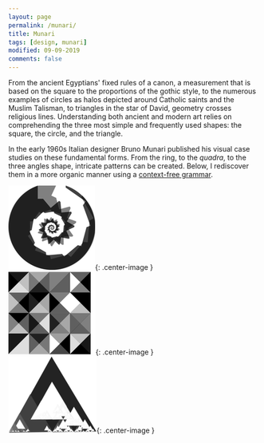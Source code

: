 ```yaml
---
layout: page
permalink: /munari/
title: Munari
tags: [design, munari]
modified: 09-09-2019
comments: false
---
```


From the ancient Egyptians' fixed rules of a canon, a measurement that is based on the square to the proportions of the gothic style, to the numerous examples of circles as halos depicted around Catholic saints and the Muslim Talisman, to triangles in the star of David, geometry crosses religious lines. Understanding both ancient and modern art relies on comprehending the three most simple and frequently used shapes: the square, the circle, and the triangle.


In the early 1960s Italian designer Bruno Munari published his visual case studies on these fundamental forms.
From the ring, to the _quadra_, to the three angles shape, intricate patterns can be created. Below, I rediscover them in a more organic manner using a [context-free grammar](/grammar).

![Circle](/images/circle.png){: .center-image }
<br/>
![Square](/images/square.png){: .center-image }
<br/>
![Triangle](/images/triangle.png){: .center-image }
